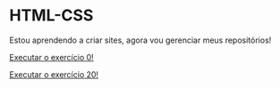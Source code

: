 # HTML-CSS
 
Estou aprendendo a criar sites, agora vou gerenciar meus repositórios!

<a href='https://github.com/FhabioHenrique1/HTML-CSS/blob/main/EXERCÍCIOS/ex0/index.html'> Executar o exercício 0!<a>

<a href='https://github.com/FhabioHenrique1/HTML-CSS/blob/main/EXERCÍCIOS/ex20/index.html'> Executar o exercício 20!<a>


